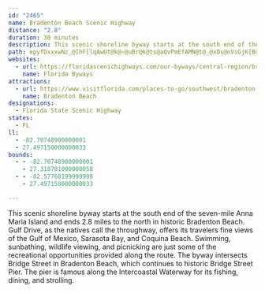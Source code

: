 ```yaml
---
id: "2465"
name: Bradenton Beach Scenic Highway
distance: "2.8"
duration: 30 minutes
description: This scenic shoreline byway starts at the south end of the seven-mile Anna Maria Island, and ends 2.8 miles to the north in historic Bradenton Beach.  Gulf Drive, as the natives call the throughway the byway is located on, offers fine views of the ocean.
path: epyfDxxxwNz_@]hF[lqAwUt@k@~@uBr@k@ts@aQvPmEfAMN@t@_@xDs@nVsGjK{BdAs@|B}BzEiCjo@c\`HyCpLaEd_@iMhBQlLPzCKvE_ArAg@fCyA~ByBlKoLpMaPhA_B\q@`C}HbByDd[oi@`CkDfi@mh@f`Ak~@fg@o[dB{@jI{CbAo@bNqJfVgPtAe@vKuB~Ak@|`@sQrDcD~GkFnPaLn]eUrQgMdEgDh@e@dLeSxc@_b@lcAejApg@kj@lBiChCaEfCkGdXybAl@sAx@sAhGsFdIsGpA_@lADfA`@~@v@rKzLbA^x@EjWsO`@IrDmBvXmPt@M
websites:
  - url: https://floridascenichighways.com/our-byways/central-region/bradenton-beach-scenic-highway/
    name: Florida Byways
attractions:
  - url: https://www.visitflorida.com/places-to-go/southwest/bradenton-beach/
    name: Bradenton Beach
designations:
  - Florida State Scenic Highway
states:
  - FL
ll:
  - -82.70748900000001
  - 27.497150000000033
bounds:
  - - -82.70748900000001
    - 27.318781000000058
  - - -82.57768199999998
    - 27.497150000000033

---
```


This scenic shoreline byway starts at the south end of the seven-mile Anna Maria Island and ends 2.8 miles to the north in historic Bradenton Beach.  Gulf Drive, as the natives call the throughway, offers its travelers fine views of the Gulf of Mexico, Sarasota Bay, and Coquina Beach.  Swimming, sunbathing, wildlife viewing, and picnicking are just some of the recreational opportunities provided along the route.  The byway intersects Bridge Street in Bradenton Beach, which continues to historic Bridge Street Pier.  The pier is famous along the Intercoastal Waterway for its fishing, dining, and strolling.
